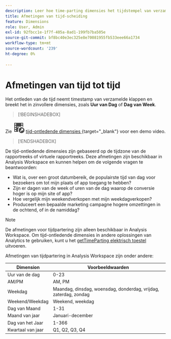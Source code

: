 ```yaml
---
description: Leer hoe time-parting dimensies het tijdstempel van verzamelde gebeurtenissen opstrijken en deze gebeurtenissen opsplitsen in meer betekenisvolle dimensies, zoals Uur van Dag of Dag van Week.
title: Afmetingen van tijd-scheiding
feature: Dimensions
role: User, Admin
exl-id: 92fbcc1e-1f7f-405a-8ad1-199fb7ba505e
source-git-commit: bf8bc40e3ec325e8e70081955fb533eee66a1734
workflow-type: tm+mt
source-wordcount: '239'
ht-degree: 0%

---
```


# Afmetingen van tijd tot tijd

Het ontleden van de tijd neemt timestamp van verzamelde klappen en breekt het in zinvollere dimensies, zoals **Uur van Dag** of **Dag van Week**.


>[!BEGINSHADEBOX]

Zie ![ VideoCheckedOut ](/help/assets/icons/VideoCheckedOut.svg) [ tijd-ontledende dimensies ](https://video.tv.adobe.com/v/23727?quality=12&learn=on){target="_blank"} voor een demo video.

>[!ENDSHADEBOX]


De tijd-ontledende dimensies zijn gebaseerd op de tijdzone van de rapportreeks of virtuele rapportreeks. Deze afmetingen zijn beschikbaar in Analysis Workspace en kunnen helpen om de volgende vragen te beantwoorden:

* Wat is, over een groot datumbereik, de populairste tijd van dag voor bezoekers om tot mijn plaats of app toegang te hebben?
* Zijn er dagen van de week of uren van de dag waarop de conversie hoger is op mijn site of app?
* Hoe vergelijk mijn weekendverkopen met mijn weekdagverkopen?
* Produceert een bepaalde marketing campagne hogere omzettingen in de ochtend, of in de namiddag?

>[!NOTE]
>
>De afmetingen voor tijdpartering zijn alleen beschikbaar in Analysis Workspace. Om tijd-ontledende dimensies in andere oplossingen van Analytics te gebruiken, kunt u het [ getTimeParting elektrisch toestel ](https://experienceleague.adobe.com/docs/analytics/implementation/vars/plugins/gettimeparting.html?lang=nl-NL) uitvoeren.

Afmetingen van tijdpartering in Analysis Workspace zijn onder andere:

| Dimension | Voorbeeldwaarden |
| --- | --- |
| Uur van de dag | 0-23 |
| AM/PM | AM, PM |
| Weekdag | Maandag, dinsdag, woensdag, donderdag, vrijdag, zaterdag, zondag |
| Weekend/Weekdag | Weekend, weekdag |
| Dag van Maand | 1-31 |
| Maand van jaar | Januari-december |
| Dag van het Jaar | 1-366 |
| Kwartaal van jaar | Q1, Q2, Q3, Q4 |
